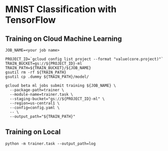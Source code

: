 # MNIST Classification with TensorFlow

## Training on Cloud Machine Learning

```
JOB_NAME=<your job name>

PROJECT_ID=`gcloud config list project --format "value(core.project)"`
TRAIN_BUCKET=gs://${PROJECT_ID}-ml
TRAIN_PATH=${TRAIN_BUCKET}/${JOB_NAME}
gsutil rm -rf ${TRAIN_PATH}
gsutil cp .dummy ${TRAIN_PATH}/model/
```

```
gcloud beta ml jobs submit training ${JOB_NAME} \
  --package-path=trainer \
  --module-name=trainer.task \
  --staging-bucket="gs://${PROJECT_ID}-ml" \
  --region=us-central1 \
  --config=config.yaml \
  -- \
  --output_path="${TRAIN_PATH}"
```

## Training on Local

```
python -m trainer.task --output_path=log
```
